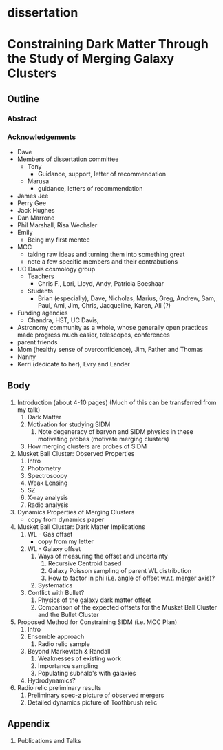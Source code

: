dissertation
============

# Constraining Dark Matter Through the Study of Merging Galaxy Clusters

## Outline

### Abstract

### Acknowledgements
* Dave
* Members of dissertation committee
	* Tony
		* Guidance, support, letter of recommendation
	* Marusa
		* guidance, letters of recommendation
* James Jee
* Perry Gee
* Jack Hughes
* Dan Marrone
* Phil Marshall, Risa Wechsler
* Emily
	* Being my first mentee
* MCC
	* taking raw ideas and turning them into something great
	* note a few specific members and their contrabutions
* UC Davis cosmology group
	* Teachers
		* Chris F., Lori, Lloyd, Andy, Patricia Boeshaar
	* Students
		* Brian (especially), Dave, Nicholas, Marius, Greg, Andrew, Sam, Paul, Ami, Jim, Chris, Jacqueline, Karen, Ali (?)
* Funding agencies
	* Chandra, HST, UC Davis, 
* Astronomy community as a whole, whose generally open practices made progress much easier, telescopes, conferences
* parent friends
* Mom (healthy sense of overconfidence), Jim, Father and Thomas
* Nanny
* Kerri (dedicate to her), Evry and Lander

## Body

1. Introduction (about 4-10 pages)
(Much of this can be transferred from my talk)
	1. Dark Matter
	2. Motivation for studying SIDM
		1. Note degeneracy of baryon and SIDM physics in these motivating probes (motivate merging clusters)
	3. How merging clusters are probes of SIDM
2. Musket Ball Cluster: Observed Properties
	1. Intro
	2. Photometry
	3. Spectroscopy
	4. Weak Lensing
	5. SZ
	6. X-ray analysis
	7. Radio analysis
3. Dynamics Properties of Merging Clusters
	* copy from dynamics paper 
4. Musket Ball Cluster: Dark Matter Implications
	1. WL - Gas offset
		* copy from my letter
	2. WL - Galaxy offset
		1. Ways of measuring the offset and uncertainty
			1. Recursive Centroid based
			2. Galaxy Poisson sampling of parent WL distribution
			3. How to factor in phi (i.e. angle of offset w.r.t. merger axis)?
		1. Systematics
	3. Conflict with Bullet?
		1. Physics of the galaxy dark matter offset
		2. Comparison of the expected offsets for the Musket Ball Cluster and the Bullet Cluster
4. Proposed Method for Constraining SIDM (i.e. MCC Plan)
	1. Intro
	2. Ensemble approach
		1. Radio relic sample
	3. Beyond Markevitch & Randall
		1. Weaknesses of existing work 
		2. Importance sampling
		3. Populating subhalo's with galaxies
	4. Hydrodynamics?
5. Radio relic preliminary results
	1. Preliminary spec-z picture of observed mergers
	2. Detailed dynamics picture of Toothbrush relic 	

## Appendix
1. Publications and Talks
